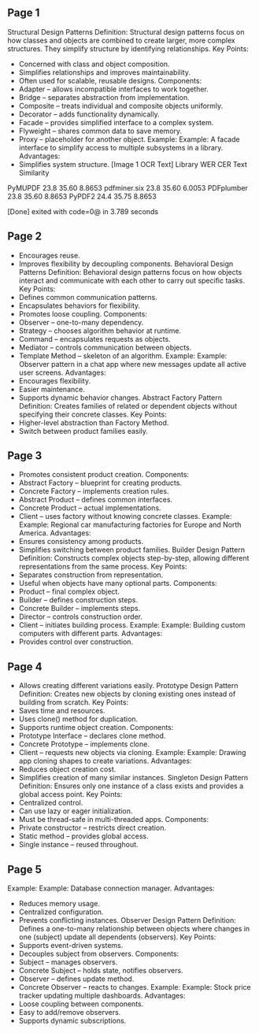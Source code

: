 

## Page 1
Structural Design Patterns
Definition:
Structural design patterns focus on how classes and objects are combined to create larger,
more complex structures. They simplify structure by identifying relationships.
Key Points:
- Concerned with class and object composition.
- Simplifies relationships and improves maintainability.
- Often used for scalable, reusable designs.
Components:
- Adapter – allows incompatible interfaces to work together.
- Bridge – separates abstraction from implementation.
- Composite – treats individual and composite objects uniformly.
- Decorator – adds functionality dynamically.
- Facade – provides simplified interface to a complex system.
- Flyweight – shares common data to save memory.
- Proxy – placeholder for another object.
Example:
Example: A facade interface to simplify access to multiple subsystems in a library.
Advantages:
- Simplifies system structure.
[Image 1 OCR Text]
Library WER CER Text Similarity

PyMUPDF 23.8 35.60 8.8653
pdfminer.six 23.8 35.60 6.0053
PDFplumber 23.8 35.60 8.8653
PyPDF2 24.4 35.75 8.8653

[Done] exited with code=0@ in 3.789 seconds



## Page 2
- Encourages reuse.
- Improves flexibility by decoupling components.
Behavioral Design Patterns
Definition:
Behavioral design patterns focus on how objects interact and communicate with each other
to carry out specific tasks.
Key Points:
- Defines common communication patterns.
- Encapsulates behaviors for flexibility.
- Promotes loose coupling.
Components:
- Observer – one-to-many dependency.
- Strategy – chooses algorithm behavior at runtime.
- Command – encapsulates requests as objects.
- Mediator – controls communication between objects.
- Template Method – skeleton of an algorithm.
Example:
Example: Observer pattern in a chat app where new messages update all active user screens.
Advantages:
- Encourages flexibility.
- Easier maintenance.
- Supports dynamic behavior changes.
Abstract Factory Pattern
Definition:
Creates families of related or dependent objects without specifying their concrete classes.
Key Points:
- Higher-level abstraction than Factory Method.
- Switch between product families easily.


## Page 3
- Promotes consistent product creation.
Components:
- Abstract Factory – blueprint for creating products.
- Concrete Factory – implements creation rules.
- Abstract Product – defines common interfaces.
- Concrete Product – actual implementations.
- Client – uses factory without knowing concrete classes.
Example:
Example: Regional car manufacturing factories for Europe and North America.
Advantages:
- Ensures consistency among products.
- Simplifies switching between product families.
Builder Design Pattern
Definition:
Constructs complex objects step-by-step, allowing different representations from the same
process.
Key Points:
- Separates construction from representation.
- Useful when objects have many optional parts.
Components:
- Product – final complex object.
- Builder – defines construction steps.
- Concrete Builder – implements steps.
- Director – controls construction order.
- Client – initiates building process.
Example:
Example: Building custom computers with different parts.
Advantages:
- Provides control over construction.


## Page 4
- Allows creating different variations easily.
Prototype Design Pattern
Definition:
Creates new objects by cloning existing ones instead of building from scratch.
Key Points:
- Saves time and resources.
- Uses clone() method for duplication.
- Supports runtime object creation.
Components:
- Prototype Interface – declares clone method.
- Concrete Prototype – implements clone.
- Client – requests new objects via cloning.
Example:
Example: Drawing app cloning shapes to create variations.
Advantages:
- Reduces object creation cost.
- Simplifies creation of many similar instances.
Singleton Design Pattern
Definition:
Ensures only one instance of a class exists and provides a global access point.
Key Points:
- Centralized control.
- Can use lazy or eager initialization.
- Must be thread-safe in multi-threaded apps.
Components:
- Private constructor – restricts direct creation.
- Static method – provides global access.
- Single instance – reused throughout.


## Page 5
Example:
Example: Database connection manager.
Advantages:
- Reduces memory usage.
- Centralized configuration.
- Prevents conflicting instances.
Observer Design Pattern
Definition:
Defines a one-to-many relationship between objects where changes in one (subject) update
all dependents (observers).
Key Points:
- Supports event-driven systems.
- Decouples subject from observers.
Components:
- Subject – manages observers.
- Concrete Subject – holds state, notifies observers.
- Observer – defines update method.
- Concrete Observer – reacts to changes.
Example:
Example: Stock price tracker updating multiple dashboards.
Advantages:
- Loose coupling between components.
- Easy to add/remove observers.
- Supports dynamic subscriptions.
